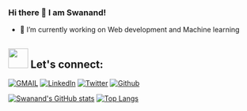 ### Hi there 👋 I am Swanand! 

<!--
**swan28pande/swan28pande** is a ✨ _special_ ✨ repository because its `README.md` (this file) appears on your GitHub profile.

Here are some ideas to get you started:

-->

- 🔭 I’m currently working on Web development and Machine learning  



## <img src="https://media.giphy.com/media/LnQjpWaON8nhr21vNW/giphy.gif" width="40"> **Let's connect:** ️
[![GMAIL](https://img.shields.io/badge/Gmail-D14836?style=for-the-badge&logo=gmail&logoColor=white)](mailto:swanandpande1@gmail.com)
[![LinkedIn](https://img.shields.io/badge/-LinkedIn-0077B5?style=for-the-badge&logo=LinkedIn&logoColor=white)](https://www.linkedin.com/in/swanand-pande-56a308197/)
[![Twitter](https://img.shields.io/badge/-Twitter-1DA1F2?style=for-the-badge&logo=Twitter&logoColor=white)](https://twitter.com/SwanandPande2)
[![Github](https://img.shields.io/badge/-Github-181717?style=for-the-badge&logo=Github&logoColor=white)](https://github.com/swan28pande/)


[![Swanand's GitHub stats](https://github-readme-stats.vercel.app/api?username=&show_icons=true&hide=stars,issues&count_private=true&theme=radical)](https://github.com/anuraghazra/github-readme-stats)
[![Top Langs](https://github-readme-stats.vercel.app/api/top-langs/?username=&layout=compact&theme=tokyonight)](https://github.com/swan28pande/)
